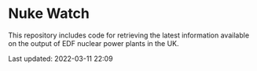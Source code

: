 # Nuke Watch

This repository includes code for retrieving the latest information available on the output of EDF nuclear power plants in the UK.

Last updated: 2022-03-11 22:09